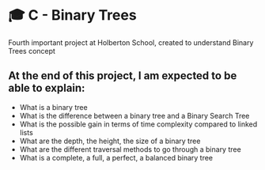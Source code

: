 # 🎓 C - Binary Trees
Fourth important project at Holberton School, created to understand Binary Trees concept

## At the end of this project, I am expected to be able to explain:
- What is a binary tree
- What is the difference between a binary tree and a Binary Search Tree
- What is the possible gain in terms of time complexity compared to linked lists
- What are the depth, the height, the size of a binary tree
- What are the different traversal methods to go through a binary tree
- What is a complete, a full, a perfect, a balanced binary tree
